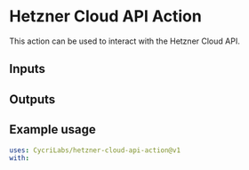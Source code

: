 # Hetzner Cloud API Action

This action can be used to interact with the Hetzner Cloud API.

## Inputs

## Outputs

## Example usage

```yaml
uses: CycriLabs/hetzner-cloud-api-action@v1
with:
```
